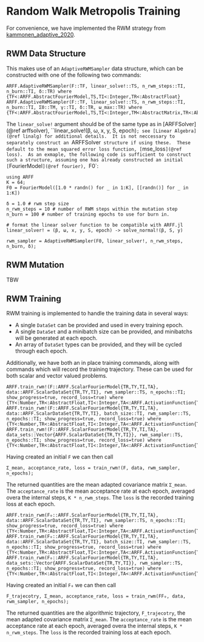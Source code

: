 # Random Walk Metropolis Training
For convenience, we have implemented the RWM strategy from
[kammonen_adaptive_2020](@cite).  

## RWM Data Structure 
This makes use of an `AdaptiveRWMSampler` data structure, which can be constructed with one of the following two commands:
```@docs
ARFF.AdaptiveRWMSampler(F::TF, linear_solve!::TS, n_rwm_steps::TI, n_burn::TI, δ::TR) where {TF<:ARFF.AbstractFourierModel,TS,TI<:Integer,TR<:AbstractFloat}
ARFF.AdaptiveRWMSampler(F::TF, linear_solve!::TS, n_rwm_steps::TI, n_burn::TI, Σ0::TM, γ::TI, δ::TR, ω_max::TR) where {TF<:ARFF.AbstractFourierModel,TS,TI<:Integer,TM<:AbstractMatrix,TR<:AbstractFloat}
```
The `linear_solve!` argument should be of the same type as in [ARFFSolver](@ref
arffsolver), ``linear_solve!(β, ω, x, y, S, epoch)`; see [Linear Algebra] (@ref
linalg) for additional details.  It is not neccessary to separately construct an
`ARFFSolver` structure if using these.  These default to the mean squared error
loss function, [`mse_loss`](@ref loss).  As an exmaple, the following code is sufficient to construct
such a structure, assuming one has already constructed an initial
[`FourierModel`](@ref fourier), `F0`:
```@setup ex1
using ARFF
K = 64;
F0 = FourierModel([1.0 * randn() for _ in 1:K], [[randn()] for _ in 1:K])
```
```@example ex1
δ = 1.0 # rwm step size
n_rwm_steps = 10 # number of RWM steps within the mutation step
n_burn = 100 # number of training epochs to use for burn in.

# format the linear solver function to be compatible with ARFF.jl
linear_solver! = (β, ω, x, y, S, epoch) -> solve_normal!(β, S, y)

rwm_sampler = AdaptiveRWMSampler(F0, linear_solver!, n_rwm_steps, n_burn, δ);
```

## RWM Mutation
TBW

## RWM Training
RWM training is implemented to handle the training data in several ways:
* A single `DataSet` can be provided and used in every training epoch.
* A single `DataSet` and a minibatch size can be provided, and minibatchs will be generated at each epoch.
* An array of `DataSet` types can be provided, and they will be cycled through each epoch.

Additionally, we have both an in place training commands, along with commands which will record the training trajectory.  These can be used for both scalar and vector valued problems.

```@docs
ARFF.train_rwm!(F::ARFF.ScalarFourierModel{TR,TY,TI,TA}, data::ARFF.ScalarDataSet{TR,TY,TI}, rwm_sampler::TS, n_epochs::TI; show_progress=true, record_loss=true) where {TY<:Number,TR<:AbstractFloat,TI<:Integer,TA<:ARFF.ActivationFunction{TY},TS<:ARFF.AdaptiveRWMSampler}
ARFF.train_rwm!(F::ARFF.ScalarFourierModel{TR,TY,TI,TA}, data::ARFF.ScalarDataSet{TR,TY,TI}, batch_size::TI, rwm_sampler::TS, n_epochs::TI; show_progress=true, record_loss=true) where {TY<:Number,TR<:AbstractFloat,TI<:Integer,TA<:ARFF.ActivationFunction{TY},TS<:ARFF.AdaptiveRWMSampler}
ARFF.train_rwm!(F::ARFF.ScalarFourierModel{TR,TY,TI,TA}, data_sets::Vector{ARFF.ScalarDataSet{TR,TY,TI}}, rwm_sampler::TS, n_epochs::TI; show_progress=true, record_loss=true) where {TY<:Number,TR<:AbstractFloat,TI<:Integer,TA<:ARFF.ActivationFunction{TY},TS<:ARFF.AdaptiveRWMSampler} 
```
Having created an initial `F` we can then call
```
Σ_mean, acceptance_rate, loss = train_rwm!(F, data, rwm_sampler, n_epochs);
```
The returned quantities are the mean adapted covariance matrix `Σ_mean`.  The `acceptance_rate` is the mean acceptance rate at each epoch, averaged overa the internal steps,  `K * n_rwm_steps`.  The `loss` is the recorded training loss at each epoch.


```@docs
ARFF.train_rwm(F₀::ARFF.ScalarFourierModel{TR,TY,TI,TA}, data::ARFF.ScalarDataSet{TR,TY,TI}, rwm_sampler::TS, n_epochs::TI; show_progress=true, record_loss=true) where {TY<:Number,TR<:AbstractFloat,TI<:Integer,TA<:ARFF.ActivationFunction{TY},TS<:ARFF.AdaptiveRWMSampler}
ARFF.train_rwm(F₀::ARFF.ScalarFourierModel{TR,TY,TI,TA}, data::ARFF.ScalarDataSet{TR,TY,TI}, batch_size::TI, rwm_sampler::TS, n_epochs::TI; show_progress=true, record_loss=true) where {TY<:Number,TR<:AbstractFloat,TI<:Integer,TA<:ARFF.ActivationFunction{TY},TS<:ARFF.AdaptiveRWMSampler}
ARFF.train_rwm(F₀::ARFF.ScalarFourierModel{TR,TY,TI,TA}, data_sets::Vector{ARFF.ScalarDataSet{TR,TY,TI}}, rwm_sampler::TS, n_epochs::TI; show_progress=true, record_loss=true) where {TY<:Number,TR<:AbstractFloat,TI<:Integer,TA<:ARFF.ActivationFunction{TY},TS<:ARFF.AdaptiveRWMSampler} 
```
Having created an initial `F₀` we can then call
```
F_trajecotry, Σ_mean, acceptance_rate, loss = train_rwm(FF₀, data, rwm_sampler, n_epochs);
```
The returned quantities are the algorithmic trajectory, `F_trajecotry`, the mean
adapted covariance matrix `Σ_mean`.  The `acceptance_rate` is the mean
acceptance rate at each epoch, averaged overa the internal steps,  `K *
n_rwm_steps`.  The `loss` is the recorded training loss at each epoch.
